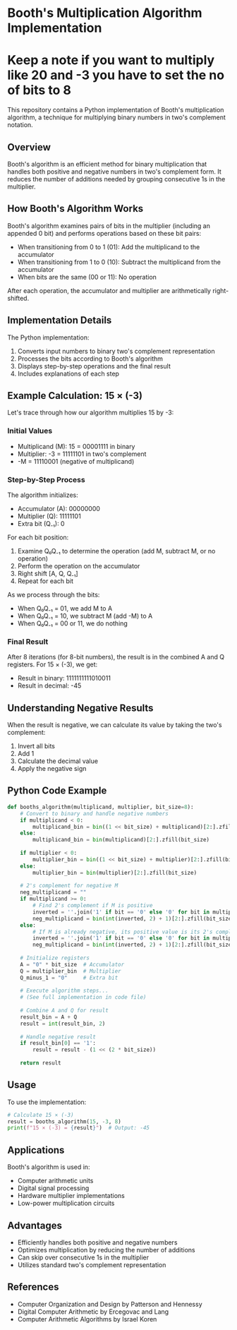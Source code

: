 # Booth's Multiplication Algorithm Implementation
# Keep a note if you want to multiply like 20 and -3 you have to set the no of bits to 8
This repository contains a Python implementation of Booth's multiplication algorithm, a technique for multiplying binary numbers in two's complement notation.

## Overview

Booth's algorithm is an efficient method for binary multiplication that handles both positive and negative numbers in two's complement form. It reduces the number of additions needed by grouping consecutive 1s in the multiplier.

## How Booth's Algorithm Works

Booth's algorithm examines pairs of bits in the multiplier (including an appended 0 bit) and performs operations based on these bit pairs:

- When transitioning from 0 to 1 (01): Add the multiplicand to the accumulator
- When transitioning from 1 to 0 (10): Subtract the multiplicand from the accumulator
- When bits are the same (00 or 11): No operation

After each operation, the accumulator and multiplier are arithmetically right-shifted.

## Implementation Details

The Python implementation:

1. Converts input numbers to binary two's complement representation
2. Processes the bits according to Booth's algorithm
3. Displays step-by-step operations and the final result
4. Includes explanations of each step

## Example Calculation: 15 × (-3)

Let's trace through how our algorithm multiplies 15 by -3:

### Initial Values
- Multiplicand (M): 15 = 00001111 in binary
- Multiplier: -3 = 11111101 in two's complement
- -M = 11110001 (negative of multiplicand)

### Step-by-Step Process

The algorithm initializes:
- Accumulator (A): 00000000
- Multiplier (Q): 11111101
- Extra bit (Q₋₁): 0

For each bit position:
1. Examine Q₀Q₋₁ to determine the operation (add M, subtract M, or no operation)
2. Perform the operation on the accumulator
3. Right shift [A, Q, Q₋₁]
4. Repeat for each bit

As we process through the bits:
- When Q₀Q₋₁ = 01, we add M to A
- When Q₀Q₋₁ = 10, we subtract M (add -M) to A
- When Q₀Q₋₁ = 00 or 11, we do nothing

### Final Result

After 8 iterations (for 8-bit numbers), the result is in the combined A and Q registers. For 15 × (-3), we get:
- Result in binary: 1111111111010011
- Result in decimal: -45

## Understanding Negative Results

When the result is negative, we can calculate its value by taking the two's complement:
1. Invert all bits
2. Add 1
3. Calculate the decimal value
4. Apply the negative sign

## Python Code Example

```python
def booths_algorithm(multiplicand, multiplier, bit_size=8):
    # Convert to binary and handle negative numbers
    if multiplicand < 0:
        multiplicand_bin = bin((1 << bit_size) + multiplicand)[2:].zfill(bit_size)
    else:
        multiplicand_bin = bin(multiplicand)[2:].zfill(bit_size)
    
    if multiplier < 0:
        multiplier_bin = bin((1 << bit_size) + multiplier)[2:].zfill(bit_size)
    else:
        multiplier_bin = bin(multiplier)[2:].zfill(bit_size)
    
    # 2's complement for negative M
    neg_multiplicand = ""
    if multiplicand >= 0:
        # Find 2's complement if M is positive
        inverted = ''.join('1' if bit == '0' else '0' for bit in multiplicand_bin)
        neg_multiplicand = bin(int(inverted, 2) + 1)[2:].zfill(bit_size)
    else:
        # If M is already negative, its positive value is its 2's complement
        inverted = ''.join('1' if bit == '0' else '0' for bit in multiplicand_bin)
        neg_multiplicand = bin(int(inverted, 2) + 1)[2:].zfill(bit_size)
    
    # Initialize registers
    A = "0" * bit_size  # Accumulator
    Q = multiplier_bin  # Multiplier
    Q_minus_1 = "0"     # Extra bit
    
    # Execute algorithm steps...
    # (See full implementation in code file)
    
    # Combine A and Q for result
    result_bin = A + Q
    result = int(result_bin, 2)
    
    # Handle negative result
    if result_bin[0] == '1':
        result = result - (1 << (2 * bit_size))
    
    return result
```

## Usage

To use the implementation:

```python
# Calculate 15 × (-3)
result = booths_algorithm(15, -3, 8)
print(f"15 × (-3) = {result}")  # Output: -45
```

## Applications

Booth's algorithm is used in:
- Computer arithmetic units
- Digital signal processing
- Hardware multiplier implementations
- Low-power multiplication circuits

## Advantages

- Efficiently handles both positive and negative numbers
- Optimizes multiplication by reducing the number of additions
- Can skip over consecutive 1s in the multiplier
- Utilizes standard two's complement representation

## References

- Computer Organization and Design by Patterson and Hennessy
- Digital Computer Arithmetic by Ercegovac and Lang
- Computer Arithmetic Algorithms by Israel Koren
